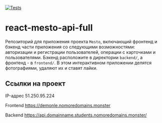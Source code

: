 [![Tests](https://github.com/yandex-praktikum/react-mesto-api-full-gha/actions/workflows/tests.yml/badge.svg)](https://github.com/yandex-praktikum/react-mesto-api-full-gha/actions/workflows/tests.yml)
# react-mesto-api-full
Репозиторий для приложения проекта `Mesto`, включающий фронтенд и бэкенд части приложения со следующими возможностями: авторизации и регистрации пользователей, операции с карточками и пользователями. Бэкенд расположите в директории `backend/`, а фронтенд - в `frontend/`. В этом интерактивном приложении делятся фотографиями, удаляют их и ставят лайки.
  



## Ссылки на проект

IP-адрес 51.250.95.224

Frontend https://demonle.nomoredomains.monster

Backend https://api.domainname.students.nomoredomains.monster/
